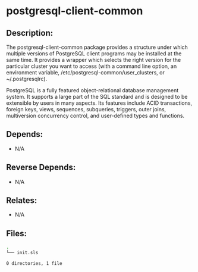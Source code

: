 # postgresql-client-common

## Description:

The postgresql-client-common package provides a structure under which multiple versions of PostgreSQL client programs may be installed at the same time. It provides a wrapper which selects the right version for the particular cluster you want to access (with a command line option, an environment variable, /etc/postgresql-common/user_clusters, or ~/.postgresqlrc).

PostgreSQL is a fully featured object-relational database management system. It supports a large part of the SQL standard and is designed to be extensible by users in many aspects. Its features include ACID transactions, foreign keys, views, sequences, subqueries, triggers, outer joins, multiversion concurrency control, and user-defined types and functions.

## Depends:

  -  N/A

## Reverse Depends:

  -  N/A

## Relates:

  -  N/A

## Files:

```bash
.
└── init.sls

0 directories, 1 file
```
